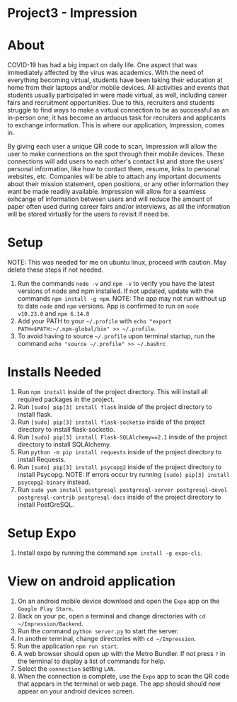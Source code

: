 # Project3 - Impression

# About
COVID-19 has had a big impact on daily life. One aspect that was immediately affected by the virus was academics.
With the need of everything becoming virtual, students have been taking their education at home from their laptops and/or mobile devices.
All activities and events that students usually participated in were made virtual, as well, including career fairs and recruitment opportunities.
Due to this, recruiters and students struggle to find ways to make a virtual connection to be as successful as an in-person one;
it has become an arduous task for recruiters and applicants to exchange information. This is where our application, Impression, comes in.

By giving each user a unique QR code to scan, Impression will allow the user to make connections on the spot through their mobile devices.
These connections will add users to each other's contact list and store the users' personal information, like how to contact them, resume, links to personal websites, etc.
Companies will be able to attach any important documents about their mission statement, open positions, or any other information they want be made readily available.
Impression will allow for a seamless exhcange of information between users and will reduce the amount of paper often used during career fairs and/or interviews,
as all the information will be stored virtually for the users to revisit if need be.

# Setup
NOTE: This was needed for me on ubuntu linux, proceed with caution. May delete these steps if not needed.

1. Run the commands `node -v` and `npm -v` to verify you have the latest versions of node and npm installed. If not updated, update with the commands `npm install -g npm`.
   NOTE: The app may not run without up to date `node` and `npm` versions. App is confirmed to run on `node   v10.23.0` and `npm 6.14.8` 
2. Add your PATH to your `~/.profile` with `echo "export PATH=$PATH:~/.npm-global/bin" >> ~/.profile`.
3. To avoid having to source `~/.profile` upon terminal startup, run the command `echo "source ~/.profile" >> ~/.bashrc`

# Installs Needed
1. Run `npm install` inside of the project directory. This will install all required packages in the project.
2. Run `[sudo] pip[3] install flask` inside of the project directory to install flask.
3. Run `[sudo] pip[3] install flask-socketio` inside of the project directory to install flask-socketio.
4. Run `[sudo] pip[3] install Flask-SQLAlchemy==2.1` inside of the project directory to install SQLAlchemy.
5. Run `python -m pip install requests` inside of the project directory to install Requests.
6. Run `[sudo] pip[3] install psycopg2` inside of the project directory to install Psycopg.
    NOTE: If errors occur try running `[sudo] pip[3] install psycopg2-binary` instead.
6. Run `sudo yum install postgresql postgresql-server postgresql-devel postgresql-contrib postgresql-docs` inside of the project directory to install PostGreSQL.

# Setup Expo
1. Install expo by running the command `npm install -g expo-cli`.

# View on android application
1. On an android mobile device download and open the `Expo` app on the `Google Play Store`. 
2. Back on your pc, open a terminal and change directories with `cd ~/Impression/Backend`.
3. Run the command `python server.py` to start the server.
4. In another terminal, change directories with `cd ~/Impression`.
5. Run the application `npm run start`.
6. A web browser should open up with the Metro Bundler. If not press `?` in the terminal to display a list of commands for help.
7. Select the `connection` setting `LAN`.
8. When the connection is complete, use the `Expo` app to scan the QR code that appears in the terminal or web page. The app should should now appear on your android devices screen.